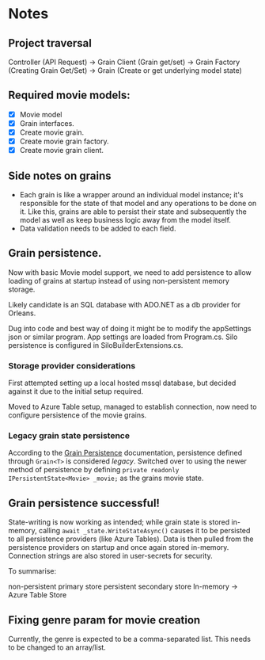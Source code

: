 # Notes

## Project traversal

Controller (API Request) -> Grain Client (Grain get/set) -> Grain Factory (Creating Grain Get/Set) -> Grain (Create or get underlying model state)

## Required movie models:
- [x] Movie model
- [x] Grain interfaces.
- [x] Create movie grain.
- [x] Create movie grain factory.
- [x] Create movie grain client.

## Side notes on grains

* Each grain is like a wrapper around an individual model instance; it's responsible for the state of that model and any operations to be done on it.
  Like this, grains are able to persist their state and subsequently the model as well as keep business logic away from the model itself.
* Data validation needs to be added to each field.

## Grain persistence.

Now with basic Movie model support, we need to add persistence to allow loading of grains at startup instead of using non-persistent memory storage.

Likely candidate is an SQL database with ADO.NET as a db provider for Orleans.

Dug into code and best way of doing it might be to modify the appSettings json or similar program. App settings are loaded from Program.cs.
Silo persistence is configured in SiloBuilderExtensions.cs.

### Storage provider considerations

First attempted setting up a local hosted mssql database, but decided against it due to the initial setup required.

Moved to Azure Table setup, managed to establish connection, now need to configure persistence of the movie grains.

### Legacy grain state persistence

According to the [Grain Persistence](https://dotnet.github.io/orleans/docs/grains/grain_persistence/index.html#recommendations) documentation, persistence defined through `Grain<T>` is considered _legacy_.
Switched over to using the newer method of persistence by defining `private readonly IPersistentState<Movie> _movie;` as the grains movie state.

## Grain persistence successful!

State-writing is now working as intended; while grain state is stored in-memory, calling `await _state.WriteStateAsync()` causes it to be persisted to all persistence providers (like Azure Tables).
Data is then pulled from the persistence providers on startup and once again stored in-memory.
Connection strings are also stored in user-secrets for security.

To summarise:

non-persistent primary store   persistent secondary store
In-memory                   -> Azure Table Store

## Fixing genre param for movie creation

Currently, the genre is expected to be a comma-separated list. This needs to be changed to an array/list.

